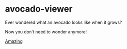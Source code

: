 # avocado-viewer

Ever wondered what an avocado looks like when it grows?

Now you don't need to wonder anymore!

[Amazing](http://rogercado.ga/)